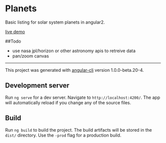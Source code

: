 # Planets

Basic listing for solar system planets in angular2.

[live demo](solar-system-planets.herokuapp.com)

##Todo
 - use nasa jpl/horizon or other astronomy apis to retreive data
 - pan/zoom canvas

---

This project was generated with [angular-cli](https://github.com/angular/angular-cli) version 1.0.0-beta.20-4.

## Development server
Run `ng serve` for a dev server. Navigate to `http://localhost:4200/`. The app will automatically reload if you change any of the source files.

## Build

Run `ng build` to build the project. The build artifacts will be stored in the `dist/` directory. Use the `-prod` flag for a production build.

